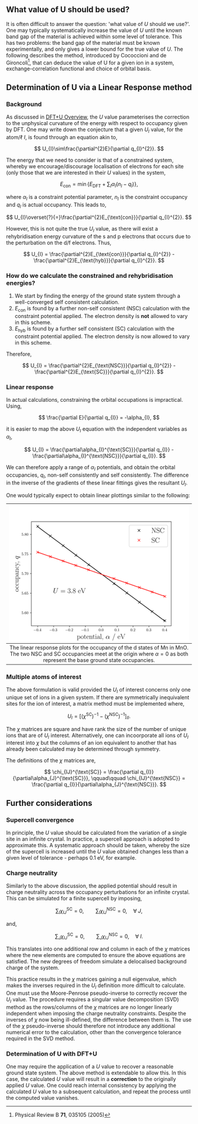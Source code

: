 
## What value of U should be used?
It is often difficult to answer the question: 'what value of $U$ should we use?'. One may typically systematically increase the value of $U$ until the known band gap of the material is achieved within some level of tolerance. This has two problems: the band gap of the material must be known experimentally, and only gives a lower bound for the true value of $U$. The following describes the method, introduced by Cococcioni and de Gironcoli[^1], that can deduce the value of U for a given ion in a system, exchange-correlation functional and choice of orbital basis.


## Determination of U via a Linear Response method
### Background
As discussed in [DFT+U Overview](overview.md), the $U$ value parameterises the correction to the unphysical curvature of the energy with respect to occupancy given by DFT. One may write down the conjecture that a given $U_{I}$ value, for the atom/$\ell$ $I$, is found through an equation akin to,

$$ U_{I}\sim\frac{\partial^{2}E}{\partial q_{I}^{2}}. $$

The energy that we need to consider is that of a constrained system, whereby we encourage/discourage localisation of electrons for each site (only those that we are interested in their $U$ values) in the system,

$$ E_{\text{con}} = \min{\left\{E_{\text{DFT}} + \sum_{I}\alpha_{I}\left(n_{I}-q_{I}\right)\right\}}, $$

where $\alpha_{I}$ is a constraint potential parameter, $n_{I}$ is the constraint occupancy and $q_{I}$ is actual occupancy. This leads to,

$$ U_{I}\overset{?}{=}\frac{\partial^{2}E_{\text{con}}}{\partial q_{I}^{2}}. $$

However, this is not quite the true $U_{I}$ value, as there will exist a rehybridisation energy curvature of the s and p electrons that occurs due to the perturbation on the d/f electrons. Thus,

$$ U_{I} = \frac{\partial^{2}E_{\text{con}}}{\partial q_{I}^{2}} - \frac{\partial^{2}E_{\text{hyb}}}{\partial q_{I}^{2}}. $$

### How do we calculate the constrained and rehybridisation energies?
1. We start by finding the energy of the ground state system through a well-converged self consistent calculation.
2. $E_{\text{con}}$ is found by a further non-self consistent (NSC) calculation with the constraint potential applied. The electron density is **not** allowed to vary in this scheme.
3. $E_{\text{hyb}}$ is found by a further self consistent (SC) calculation with the constraint potential applied. The electron density is now allowed to vary in this scheme.

Therefore,

$$ U_{I} = \frac{\partial^{2}E_{\text{NSC}}}{\partial q_{I}^{2}} - \frac{\partial^{2}E_{\text{SC}}}{\partial q_{I}^{2}}. $$

### Linear response
In actual calculations, constraining the orbital occupations is impractical. Using, 

$$ \frac{\partial E}{\partial q_{I}} = -\alpha_{I}, $$

it is easier to map the above $U_{I}$ equation with the independent variables as $\alpha_{I}$,

$$ U_{I} = \frac{\partial\alpha_{I}^{\text{SC}}}{\partial q_{I}} - \frac{\partial\alpha_{I}^{\text{NSC}}}{\partial q_{I}}. $$

We can therefore apply a range of $\alpha_{I}$ potentials, and obtain the orbital occupancies, $q_{I}$, non-self consistently and self consistently. The difference in the inverse of the gradients of these linear fittings gives the resultant $U_{I}$.

One would typically expect to obtain linear plottings similar to the following:

| ![Linear_response_plotting](../../img/linear-response-u.png) |
| :--: |
| The linear response plots for the occupancy of the d states of Mn in MnO. The two NSC and SC occupancies meet at the origin where $\alpha=0$ as both represent the base ground state occupancies. |



### Multiple atoms of interest
The above formulation is valid provided the $U_{I}$ of interest concerns only one unique set of ions in a given system. If there are symmetrically inequivalent sites for the ion of interest, a matrix method must be implemented where,

$$ U_{I} = \left[\left(\chi^{\text{SC}}\right)^{-1} - \left(\chi^{\text{NSC}}\right)^{-1}\right]_{II}. $$

The $\chi$ matrices are square and have rank the size of the number of unique ions that are of $U_{I}$ interest. Alternatively, one can incoorporate all ions of $U_{I}$ interest into $\chi$ but the columns of an ion equivalent to another that has already been calculated may be determined through symmetry.

The definitions of the $\chi$ matrices are,

$$ \chi_{IJ}^{\text{SC}} = \frac{\partial q_{I}}{\partial\alpha_{J}^{\text{SC}}}, \qquad\qquad \chi_{IJ}^{\text{NSC}} = \frac{\partial q_{I}}{\partial\alpha_{J}^{\text{NSC}}}. $$


## Further considerations
### Supercell convergence
In principle, the $U$ value should be calculated from the variation of a single site in an infinite crystal. In practice, a supercell approach is adopted to approximate this. A systematic approach should be taken, whereby the size of the supercell is increased until the $U$ value obtained changes less than a given level of tolerance - perhaps $0.1$ eV, for example.

### Charge neutrality
Similarly to the above discussion, the applied potential should result in charge neutrality across the occupancy perturbations for an infinite crystal. This can be simulated for a finite supercell by imposing,

$$ \sum_{I} \chi_{IJ}^{\text{SC}} = 0, \qquad \sum_{I} \chi_{IJ}^{\text{NSC}} = 0, \quad\forall\;J, $$

and,

$$ \sum_{J} \chi_{IJ}^{\text{SC}} = 0, \qquad \sum_{J} \chi_{IJ}^{\text{NSC}} = 0, \quad\forall\;I. $$

This translates into one additional row and column in each of the $\chi$ matrices where the new elements are computed to ensure the above equations are satisfied. The new degrees of freedom simulate a delocalised background charge of the system.

This practice results in the $\chi$ matrices gaining a null eigenvalue, which makes the inverses required in the $U_{I}$ definition more difficult to calculate. One must use the Moore-Penrose pseudo-inverse to correctly recover the $U_{I}$ value. The procedure requires a singular value decomposition (SVD) method as the rows/columns of the $\chi$ matrices are no longer linearly independent when imposing the charge neutrality constraints. Despite the inverses of $\chi$ now being ill-defined, the difference between them is. The use of the $\chi$ pseudo-inverse should therefore not introduce any additional numerical error to the calculation, other than the convergence tolerance required in the SVD method.

### Determination of U with DFT+U
One may require the application of a $U$ value to recover a reasonable ground state system. The above method is extendable to allow this. In this case, the calculated $U$ value will result in a **correction** to the originally applied $U$ value. One could reach internal consistency by applying the calculated $U$ value to a subsequent calculation, and repeat the process until the computed value vanishes.


[^1]: Physical Review B **71**, 035105 (2005)
